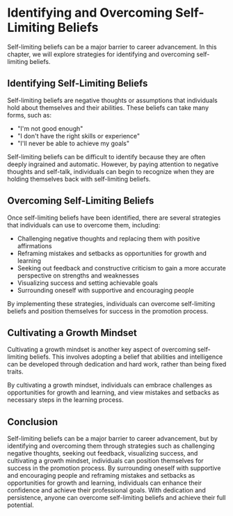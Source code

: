 Identifying and Overcoming Self-Limiting Beliefs
=============================================================================================

Self-limiting beliefs can be a major barrier to career advancement. In this chapter, we will explore strategies for identifying and overcoming self-limiting beliefs.

Identifying Self-Limiting Beliefs
---------------------------------

Self-limiting beliefs are negative thoughts or assumptions that individuals hold about themselves and their abilities. These beliefs can take many forms, such as:

* "I'm not good enough"
* "I don't have the right skills or experience"
* "I'll never be able to achieve my goals"

Self-limiting beliefs can be difficult to identify because they are often deeply ingrained and automatic. However, by paying attention to negative thoughts and self-talk, individuals can begin to recognize when they are holding themselves back with self-limiting beliefs.

Overcoming Self-Limiting Beliefs
--------------------------------

Once self-limiting beliefs have been identified, there are several strategies that individuals can use to overcome them, including:

* Challenging negative thoughts and replacing them with positive affirmations
* Reframing mistakes and setbacks as opportunities for growth and learning
* Seeking out feedback and constructive criticism to gain a more accurate perspective on strengths and weaknesses
* Visualizing success and setting achievable goals
* Surrounding oneself with supportive and encouraging people

By implementing these strategies, individuals can overcome self-limiting beliefs and position themselves for success in the promotion process.

Cultivating a Growth Mindset
----------------------------

Cultivating a growth mindset is another key aspect of overcoming self-limiting beliefs. This involves adopting a belief that abilities and intelligence can be developed through dedication and hard work, rather than being fixed traits.

By cultivating a growth mindset, individuals can embrace challenges as opportunities for growth and learning, and view mistakes and setbacks as necessary steps in the learning process.

Conclusion
----------

Self-limiting beliefs can be a major barrier to career advancement, but by identifying and overcoming them through strategies such as challenging negative thoughts, seeking out feedback, visualizing success, and cultivating a growth mindset, individuals can position themselves for success in the promotion process. By surrounding oneself with supportive and encouraging people and reframing mistakes and setbacks as opportunities for growth and learning, individuals can enhance their confidence and achieve their professional goals. With dedication and persistence, anyone can overcome self-limiting beliefs and achieve their full potential.
